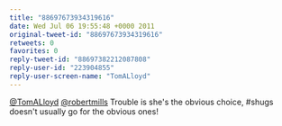 ```yaml
---
title: "88697673934319616"
date: Wed Jul 06 19:55:48 +0000 2011
original-tweet-id: "88697673934319616"
retweets: 0
favorites: 0
reply-tweet-id: "88697382212087808"
reply-user-id: "223904855"
reply-user-screen-name: "TomALloyd"
---
```

<a href="https://twitter.com/TomALloyd">@TomALloyd</a> <a href="https://twitter.com/robertmills">@robertmills</a> Trouble is she's the obvious choice, #shugs doesn't usually go for the obvious ones!
